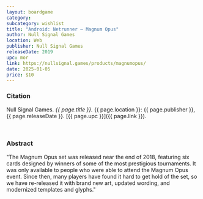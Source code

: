 ```yaml
---
layout: boardgame
category:
subcategory: wishlist
title: "Android: Netrunner – Magnum Opus"
author: Null Signal Games
location: Web
publisher: Null Signal Games
releaseDate: 2019
upc: mor
link: https://nullsignal.games/products/magnumopus/
date: 2025-01-05
price: $10
---
```


### Citation

Null Signal Games. *{{ page.title }}.* {{ page.location }}: {{ page.publisher }}, {{ page.releaseDate }}. [{{ page.upc }}]({{ page.link }}).

<br>


### Abstract

"The Magnum Opus set was released near the end of 2018, featuring six cards designed by winners of some of the most prestigious tournaments. It was only available to people who were able to attend the Magnum Opus event. Since then, many players have found it hard to get hold of the set, so we have re-released it with brand new art, updated wording, and modernized templates and glyphs."

